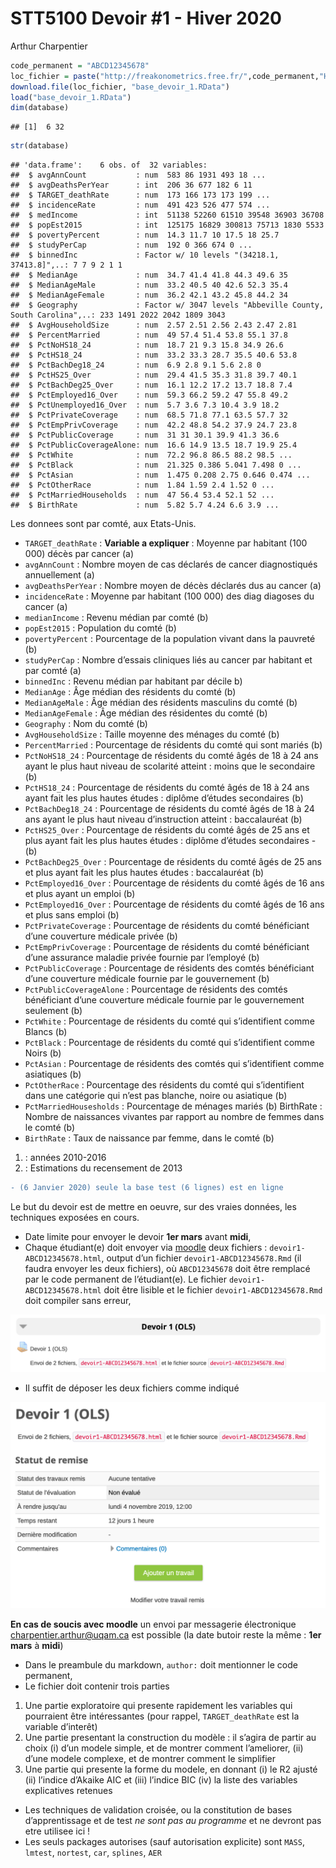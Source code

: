 STT5100 Devoir \#1 - Hiver 2020
================
Arthur Charpentier

``` r
code_permanent = "ABCD12345678"
loc_fichier = paste("http://freakonometrics.free.fr/",code_permanent,"H2020D1.RData",sep="")
download.file(loc_fichier, "base_devoir_1.RData")
load("base_devoir_1.RData")
dim(database)
```

    ## [1]  6 32

``` r
str(database)
```

    ## 'data.frame':    6 obs. of  32 variables:
    ##  $ avgAnnCount           : num  583 86 1931 493 18 ...
    ##  $ avgDeathsPerYear      : int  206 36 677 182 6 11
    ##  $ TARGET_deathRate      : num  173 166 173 173 199 ...
    ##  $ incidenceRate         : num  491 423 526 477 574 ...
    ##  $ medIncome             : int  51138 52260 61510 39548 36903 36708
    ##  $ popEst2015            : int  125175 16829 300813 75713 1830 5533
    ##  $ povertyPercent        : num  14.3 11.7 10 17.5 18 25.7
    ##  $ studyPerCap           : num  192 0 366 674 0 ...
    ##  $ binnedInc             : Factor w/ 10 levels "(34218.1, 37413.8]",..: 7 7 9 2 1 1
    ##  $ MedianAge             : num  34.7 41.4 41.8 44.3 49.6 35
    ##  $ MedianAgeMale         : num  33.2 40.5 40 42.6 52.3 35.4
    ##  $ MedianAgeFemale       : num  36.2 42.1 43.2 45.8 44.2 34
    ##  $ Geography             : Factor w/ 3047 levels "Abbeville County, South Carolina",..: 233 1491 2022 2042 1809 3043
    ##  $ AvgHouseholdSize      : num  2.57 2.51 2.56 2.43 2.47 2.81
    ##  $ PercentMarried        : num  49 57.4 51.4 53.8 55.1 37.8
    ##  $ PctNoHS18_24          : num  18.7 21 9.3 15.8 34.9 26.6
    ##  $ PctHS18_24            : num  33.2 33.3 28.7 35.5 40.6 53.8
    ##  $ PctBachDeg18_24       : num  6.9 2.8 9.1 5.6 2.8 0
    ##  $ PctHS25_Over          : num  29.4 41.5 35.3 31.8 39.7 40.1
    ##  $ PctBachDeg25_Over     : num  16.1 12.2 17.2 13.7 18.8 7.4
    ##  $ PctEmployed16_Over    : num  59.3 66.2 59.2 47 55.8 49.2
    ##  $ PctUnemployed16_Over  : num  5.7 3.6 7.3 10.4 3.9 18.2
    ##  $ PctPrivateCoverage    : num  68.5 71.8 77.1 63.5 57.7 32
    ##  $ PctEmpPrivCoverage    : num  42.2 48.8 54.2 37.9 24.7 23.8
    ##  $ PctPublicCoverage     : num  31 31 30.1 39.9 41.3 36.6
    ##  $ PctPublicCoverageAlone: num  16.6 14.9 13.5 18.7 19.9 25.4
    ##  $ PctWhite              : num  72.2 96.8 86.5 88.2 98.5 ...
    ##  $ PctBlack              : num  21.325 0.386 5.041 7.498 0 ...
    ##  $ PctAsian              : num  1.475 0.208 2.75 0.646 0.474 ...
    ##  $ PctOtherRace          : num  1.84 1.59 2.4 1.52 0 ...
    ##  $ PctMarriedHouseholds  : num  47 56.4 53.4 52.1 52 ...
    ##  $ BirthRate             : num  5.82 5.7 4.24 6.6 3.9 ...

Les donnees sont par comté, aux Etats-Unis.

  - `TARGET_deathRate` : **Variable a expliquer** : Moyenne par habitant
    (100 000) décès par cancer (a)
  - `avgAnnCount` : Nombre moyen de cas déclarés de cancer diagnostiqués
    annuellement (a)
  - `avgDeathsPerYear` : Nombre moyen de décès déclarés dus au cancer
    (a)
  - `incidenceRate` : Moyenne par habitant (100 000) des diag diagoses
    du cancer (a)
  - `medianIncome` : Revenu médian par comté (b)
  - `popEst2015` : Population du comté (b)
  - `povertyPercent` : Pourcentage de la population vivant dans la
    pauvreté (b)
  - `studyPerCap` : Nombre d’essais cliniques liés au cancer par
    habitant et par comté (a)
  - `binnedInc` : Revenu médian par habitant par décile b)
  - `MedianAge` : Âge médian des résidents du comté (b)
  - `MedianAgeMale` : Âge médian des résidents masculins du comté (b)
  - `MedianAgeFemale` : Âge médian des résidentes du comté (b)
  - `Geography` : Nom du comté (b)
  - `AvgHouseholdSize` : Taille moyenne des ménages du comté (b)
  - `PercentMarried` : Pourcentage de résidents du comté qui sont mariés
    (b)
  - `PctNoHS18_24` : Pourcentage de résidents du comté âgés de 18 à 24
    ans ayant le plus haut niveau de scolarité atteint : moins que le
    secondaire (b)
  - `PctHS18_24` : Pourcentage de résidents du comté âgés de 18 à 24 ans
    ayant fait les plus hautes études : diplôme d’études secondaires (b)
  - `PctBachDeg18_24` : Pourcentage de résidents du comté âgés de 18 à
    24 ans ayant le plus haut niveau d’instruction atteint :
    baccalauréat (b)
  - `PctHS25_Over` : Pourcentage de résidents du comté âgés de 25 ans et
    plus ayant fait les plus hautes études : diplôme d’études
    secondaires - (b)
  - `PctBachDeg25_Over` : Pourcentage de résidents du comté âgés de 25
    ans et plus ayant fait les plus hautes études : baccalauréat (b)
  - `PctEmployed16_Over` : Pourcentage de résidents du comté âgés de 16
    ans et plus ayant un emploi (b)
  - `PctEmployed16_Over` : Pourcentage de résidents du comté âgés de 16
    ans et plus sans emploi (b)
  - `PctPrivateCoverage` : Pourcentage de résidents du comté bénéficiant
    d’une couverture médicale privée (b)
  - `PctEmpPrivCoverage` : Pourcentage de résidents du comté bénéficiant
    d’une assurance maladie privée fournie par l’employé (b)
  - `PctPublicCoverage` : Pourcentage de résidents des comtés
    bénéficiant d’une couverture médicale fournie par le gouvernement
    (b)
  - `PctPublicCoverageAlone` : Pourcentage de résidents des comtés
    bénéficiant d’une couverture médicale fournie par le gouvernement
    seulement (b)
  - `PctWhite` : Pourcentage de résidents du comté qui s’identifient
    comme Blancs (b)
  - `PctBlack` : Pourcentage de résidents du comté qui s’identifient
    comme Noirs (b)
  - `PctAsian` : Pourcentage de résidents des comtés qui s’identifient
    comme asiatiques (b)
  - `PctOtherRace` : Pourcentage des résidents du comté qui
    s’identifient dans une catégorie qui n’est pas blanche, noire ou
    asiatique (b)
  - `PctMarriedHousesholds` : Pourcentage de ménages mariés (b)
    BirthRate : Nombre de naissances vivantes par rapport au nombre de
    femmes dans le comté (b)
  - `BirthRate` : Taux de naissance par femme, dans le comté (b)

<!-- end list -->

1)  : années 2010-2016
2)  : Estimations du recensement de 2013


``` diff
- (6 Janvier 2020) seule la base test (6 lignes) est en ligne
```

Le but du devoir est de mettre en oeuvre, sur des vraies données, les
techniques exposées en cours.

  - Date limite pour envoyer le devoir **1er mars** avant **midi**,
  - Chaque étudiant(e) doit envoyer via [moodle](https://www.moodle2.uqam.ca/) deux
    fichiers : `devoir1-ABCD12345678.html`, output d’un fichier
    `devoir1-ABCD12345678.Rmd` (il faudra envoyer les deux fichiers), où
    `ABCD12345678` doit être remplacé par le code permanent de
    l’étudiant(e). Le fichier `devoir1-ABCD12345678.html` doit être
    lisible et le fichier `devoir1-ABCD12345678.Rmd` doit compiler sans
    erreur,
    
  ![40% center](img/moodle1.png)
  
  - Il suffit de déposer les deux fichiers comme indiqué
  
  ![40% center](img/moodle2.png)
  
  __**En cas de soucis avec moodle**__ un envoi par messagerie électronique [charpentier.arthur@uqam.ca](mailto:charpentier.arthur@uqam.ca) est possible (la date butoir reste la même : **1er mars** à **midi**)
  
  - Dans le preambule du markdown, `author:` doit mentionner le code
    permanent,
  - Le fichier doit contenir trois parties

<!-- end list -->

1.  Une partie exploratoire qui presente rapidement les variables qui
    pourraient être intéressantes (pour rappel, `TARGET_deathRate` est la
    variable d’interêt)
2.  Une partie presentant la construction du modèle : il s’agira de
    partir au choix (i) d’un modele simple, et de montrer comment
    l’ameliorer, (ii) d’une modele complexe, et de montrer comment le
    simplifier
3.  Une partie qui presente la forme du modele, en donnant (i) le R2
    ajusté (ii) l’indice d’Akaike AIC et (iii) l’indice BIC (iv) la
    liste des variables explicatives retenues

<!-- end list -->

  - Les techniques de validation croisée, ou la constitution de bases
    d’apprentissage et de test *ne sont pas au programme* et ne
    devront pas etre utilisee ici \!
  - Les seuls packages autorises (sauf autorisation explicite) sont
    `MASS`, `lmtest`, `nortest`, `car`, `splines`, `AER`

